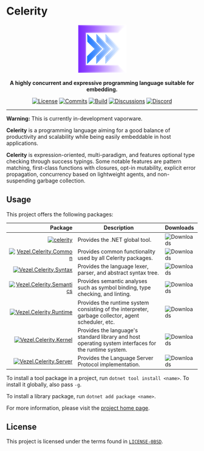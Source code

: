 # Celerity

<div align="center">
    <img src="celerity.svg"
         width="128" />
</div>

<p align="center">
    <strong>
        A highly concurrent and expressive programming language suitable for
        embedding.
    </strong>
</p>

<div align="center">

[![License](https://img.shields.io/github/license/vezel-dev/celerity?color=brown)](LICENSE-0BSD)
[![Commits](https://img.shields.io/github/commit-activity/m/vezel-dev/celerity/master?label=commits&color=slateblue)](https://github.com/vezel-dev/celerity/commits/master)
[![Build](https://img.shields.io/github/workflow/status/vezel-dev/celerity/Build/master)](https://github.com/vezel-dev/celerity/actions/workflows/build.yml)
[![Discussions](https://img.shields.io/github/discussions/vezel-dev/celerity?color=teal)](https://github.com/vezel-dev/celerity/discussions)
[![Discord](https://img.shields.io/discord/960716713136095232?color=peru&label=discord)](https://discord.gg/SdBCrRuNxY)

</div>

---

**Warning:** This is currently in-development vaporware.

**Celerity** is a programming language aiming for a good balance of
productivity and scalability while being easily embeddable in host applications.

**Celerity** is expression-oriented, multi-paradigm, and features optional type
checking through success typings. Some notable features are pattern matching,
first-class functions with closures, opt-in mutability, explicit error
propagation, concurrency based on lightweight agents, and non-suspending garbage
collection.

## Usage

This project offers the following packages:

| Package | Description | Downloads |
| -: | - | :- |
| [![celerity][cli-img]][cli-pkg] | Provides the .NET global tool. | ![Downloads][cli-dls] |
| [![Vezel.Celerity.Common][common-img]][common-pkg] | Provides common functionality used by all Celerity packages. | ![Downloads][common-dls] |
| [![Vezel.Celerity.Syntax][syntax-img]][syntax-pkg] | Provides the language lexer, parser, and abstract syntax tree. | ![Downloads][syntax-dls] |
| [![Vezel.Celerity.Semantics][semantics-img]][semantics-pkg] | Provides semantic analyses such as symbol binding, type checking, and linting. | ![Downloads][semantics-dls] |
| [![Vezel.Celerity.Runtime][runtime-img]][runtime-pkg] | Provides the runtime system consisting of the interpreter, garbage collector, agent scheduler, etc. | ![Downloads][runtime-dls] |
| [![Vezel.Celerity.Kernel][kernel-img]][kernel-pkg] | Provides the language's standard library and host operating system interfaces for the runtime system. | ![Downloads][kernel-dls] |
| [![Vezel.Celerity.Server][server-img]][server-pkg] | Provides the Language Server Protocol implementation. | ![Downloads][server-dls] |

[cli-pkg]: https://www.nuget.org/packages/celerity
[common-pkg]: https://www.nuget.org/packages/Vezel.Celerity.Common
[syntax-pkg]: https://www.nuget.org/packages/Vezel.Celerity.Syntax
[semantics-pkg]: https://www.nuget.org/packages/Vezel.Celerity.Semantics
[runtime-pkg]: https://www.nuget.org/packages/Vezel.Celerity.Runtime
[kernel-pkg]: https://www.nuget.org/packages/Vezel.Celerity.Kernel
[server-pkg]: https://www.nuget.org/packages/Vezel.Celerity.Server

[cli-img]: https://img.shields.io/nuget/v/celerity?label=celerity
[common-img]: https://img.shields.io/nuget/v/Vezel.Celerity.Common?label=Vezel.Celerity.Common
[syntax-img]: https://img.shields.io/nuget/v/Vezel.Celerity.Syntax?label=Vezel.Celerity.Syntax
[semantics-img]: https://img.shields.io/nuget/v/Vezel.Celerity.Semantics?label=Vezel.Celerity.Semantics
[runtime-img]: https://img.shields.io/nuget/v/Vezel.Celerity.Runtime?label=Vezel.Celerity.Runtime
[kernel-img]: https://img.shields.io/nuget/v/Vezel.Celerity.Kernel?label=Vezel.Celerity.Kernel
[server-img]: https://img.shields.io/nuget/v/Vezel.Celerity.Server?label=Vezel.Celerity.Server

[cli-dls]: https://img.shields.io/nuget/dt/celerity?label=
[common-dls]: https://img.shields.io/nuget/dt/Vezel.Celerity.Common?label=
[syntax-dls]: https://img.shields.io/nuget/dt/Vezel.Celerity.Syntax?label=
[semantics-dls]: https://img.shields.io/nuget/dt/Vezel.Celerity.Semantics?label=
[runtime-dls]: https://img.shields.io/nuget/dt/Vezel.Celerity.Runtime?label=
[kernel-dls]: https://img.shields.io/nuget/dt/Vezel.Celerity.Kernel?label=
[server-dls]: https://img.shields.io/nuget/dt/Vezel.Celerity.Server?label=

To install a tool package in a project, run `dotnet tool install <name>`. To
install it globally, also pass `-g`.

To install a library package, run `dotnet add package <name>`.

For more information, please visit the
[project home page](https://docs.vezel.dev/celerity).

## License

This project is licensed under the terms found in
[`LICENSE-0BSD`](LICENSE-0BSD).

